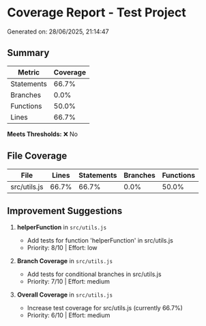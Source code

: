 # Coverage Report - Test Project

Generated on: 28/06/2025, 21:14:47

## Summary

| Metric | Coverage |
|--------|----------|
| Statements | 66.7% |
| Branches | 0.0% |
| Functions | 50.0% |
| Lines | 66.7% |

**Meets Thresholds:** ❌ No

## File Coverage

| File | Lines | Statements | Branches | Functions |
|------|-------|------------|----------|-----------|
| src/utils.js | 66.7% | 66.7% | 0.0% | 50.0% |

## Improvement Suggestions

1. **helperFunction** in `src/utils.js`
   - Add tests for function 'helperFunction' in src/utils.js
   - Priority: 8/10 | Effort: low

2. **Branch Coverage** in `src/utils.js`
   - Add tests for conditional branches in src/utils.js
   - Priority: 7/10 | Effort: medium

3. **Overall Coverage** in `src/utils.js`
   - Increase test coverage for src/utils.js (currently 66.7%)
   - Priority: 6/10 | Effort: medium
